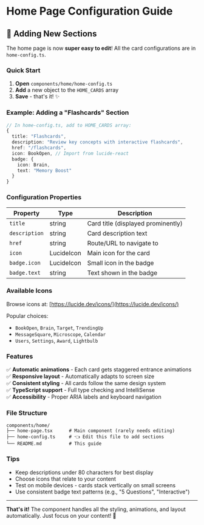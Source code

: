 # Home Page Configuration Guide

## 🚀 Adding New Sections

The home page is now **super easy to edit**! All the card configurations are in `home-config.ts`.

### Quick Start

1. **Open** `components/home/home-config.ts`
2. **Add** a new object to the `HOME_CARDS` array
3. **Save** - that's it! ✨

### Example: Adding a "Flashcards" Section

```typescript
// In home-config.ts, add to HOME_CARDS array:
{
  title: "Flashcards",
  description: "Review key concepts with interactive flashcards",
  href: "/flashcards",
  icon: BookOpen, // Import from lucide-react
  badge: {
    icon: Brain,
    text: "Memory Boost"
  }
}
```

### Configuration Properties

| Property | Type | Description |
|----------|------|-------------|
| `title` | string | Card title (displayed prominently) |
| `description` | string | Card description text |
| `href` | string | Route/URL to navigate to |
| `icon` | LucideIcon | Main icon for the card |
| `badge.icon` | LucideIcon | Small icon in the badge |
| `badge.text` | string | Text shown in the badge |

### Available Icons

Browse icons at: [https://lucide.dev/icons/](https://lucide.dev/icons/)

Popular choices:
- `BookOpen`, `Brain`, `Target`, `TrendingUp`
- `MessageSquare`, `Microscope`, `Calendar`
- `Users`, `Settings`, `Award`, `Lightbulb`

### Features

✅ **Automatic animations** - Each card gets staggered entrance animations  
✅ **Responsive layout** - Automatically adapts to screen size  
✅ **Consistent styling** - All cards follow the same design system  
✅ **TypeScript support** - Full type checking and IntelliSense  
✅ **Accessibility** - Proper ARIA labels and keyboard navigation  

### File Structure

```
components/home/
├── home-page.tsx      # Main component (rarely needs editing)
├── home-config.ts     # 👈 Edit this file to add sections
└── README.md          # This guide
```

### Tips

- Keep descriptions under 80 characters for best display
- Choose icons that relate to your content
- Test on mobile devices - cards stack vertically on small screens
- Use consistent badge text patterns (e.g., "5 Questions", "Interactive")

---

**That's it!** The component handles all the styling, animations, and layout automatically. Just focus on your content! 🎉 